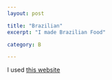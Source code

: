 ```yaml
---
layout: post

title: "Brazilian"
excerpt: "I made Brazilian Food"

category: B

---
```


I used [this website](https://www.dadcooksdinner.com/pressure-cooker-feijoada-brazilian-black-bean-and-meat-stew/)

